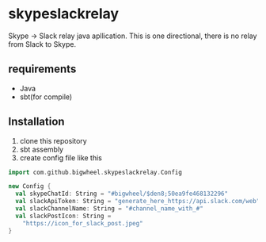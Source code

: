 # skypeslackrelay

Skype -> Slack relay java apllication.
This is one directional, there is no relay from Slack to Skype.

## requirements

* Java
* sbt(for compile)

## Installation

1. clone this repository
2. sbt assembly
3. create config file like this

  ```scala
  import com.github.bigwheel.skypeslackrelay.Config

  new Config {
    val skypeChatId: String = "#bigwheel/$den8;50ea9fe468132296"
    val slackApiToken: String = "generate_here_https://api.slack.com/web"
    val slackChannelName: String = "#channel_name_with_#"
    val slackPostIcon: String =
      "https://icon_for_slack_post.jpeg"
  }
  ```
